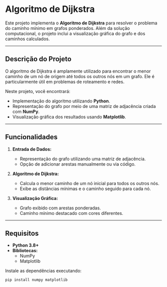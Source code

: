 # **Algoritmo de Dijkstra**

Este projeto implementa o **Algoritmo de Dijkstra** para resolver o problema do caminho mínimo em grafos ponderados. Além da solução computacional, o projeto inclui a visualização gráfica do grafo e dos caminhos calculados.

---

## **Descrição do Projeto**

O algoritmo de Dijkstra é amplamente utilizado para encontrar o menor caminho de um nó de origem até todos os outros nós em um grafo. Ele é particularmente útil em problemas de roteamento e redes.

Neste projeto, você encontrará:  
- Implementação do algoritmo utilizando **Python**.  
- Representação do grafo por meio de uma matriz de adjacência criada com **NumPy**.  
- Visualização gráfica dos resultados usando **Matplotlib**.

---

## **Funcionalidades**

1. **Entrada de Dados:**  
   - Representação do grafo utilizando uma matriz de adjacência.  
   - Opção de adicionar arestas manualmente ou via código.

2. **Algoritmo de Dijkstra:**  
   - Calcula o menor caminho de um nó inicial para todos os outros nós.  
   - Exibe as distâncias mínimas e o caminho seguido para cada nó.

3. **Visualização Gráfica:**  
   - Grafo exibido com arestas ponderadas.  
   - Caminho mínimo destacado com cores diferentes.  

---

## **Requisitos**

- **Python 3.8+**  
- **Bibliotecas:**  
  - NumPy  
  - Matplotlib  

Instale as dependências executando:  
```bash
pip install numpy matplotlib
